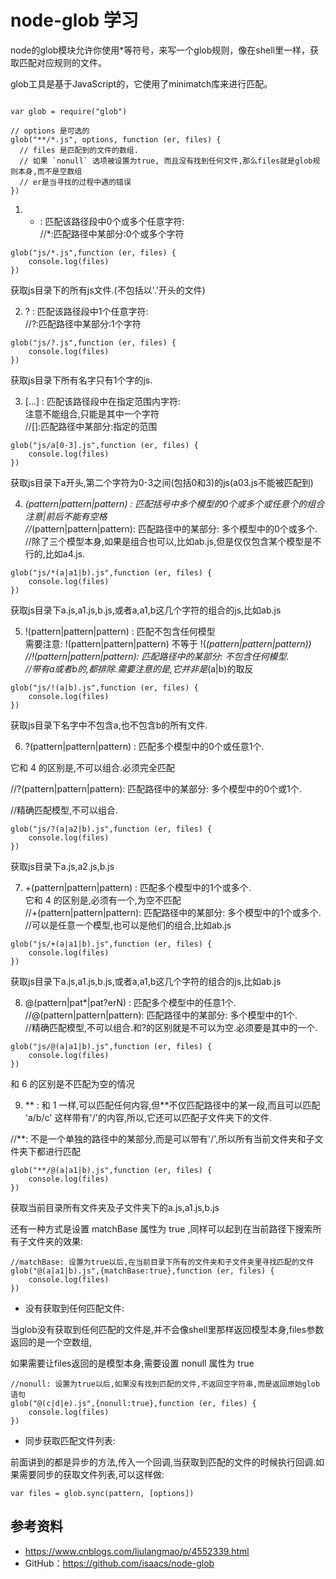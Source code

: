 # node-glob 学习

node的glob模块允许你使用*等符号，来写一个glob规则，像在shell里一样，获取匹配对应规则的文件。

glob工具是基于JavaScript的，它使用了minimatch库来进行匹配。

```

var glob = require("glob")
 
// options 是可选的
glob("**/*.js", options, function (er, files) {
  // files 是匹配到的文件的数组.
  // 如果 `nonull` 选项被设置为true, 而且没有找到任何文件,那么files就是glob规则本身,而不是空数组
  // er是当寻找的过程中遇的错误
})
```

1. * : 匹配该路径段中0个或多个任意字符:  
//*:匹配路径中某部分:0个或多个字符  
```
glob("js/*.js",function (er, files) {
    console.log(files)
})
```
获取js目录下的所有js文件.(不包括以'.'开头的文件)


2. ? : 匹配该路径段中1个任意字符:  
//?:匹配路径中某部分:1个字符  
```
glob("js/?.js",function (er, files) {
    console.log(files)
})
```
获取js目录下所有名字只有1个字的js.


3. [...] : 匹配该路径段中在指定范围内字符:  
注意不能组合,只能是其中一个字符  
//[]:匹配路径中某部分:指定的范围  

```
glob("js/a[0-3].js",function (er, files) {
    console.log(files)
})
```
获取js目录下a开头,第二个字符为0-3之间(包括0和3)的js(a03.js不能被匹配到)


4. *(pattern|pattern|pattern) : 匹配括号中多个模型的0个或多个或任意个的组合  
注意|前后不能有空格  
//*(pattern|pattern|pattern): 匹配路径中的某部分: 多个模型中的0个或多个.  
//除了三个模型本身,如果是组合也可以,比如ab.js,但是仅仅包含某个模型是不行的,比如a4.js.

```
glob("js/*(a|a1|b).js",function (er, files) {
    console.log(files)
})
```
获取js目录下a.js,a1.js,b.js,或者a,a1,b这几个字符的组合的js,比如ab.js


5. !(pattern|pattern|pattern) : 匹配不包含任何模型  
需要注意: !(pattern|pattern|pattern)  不等于 !(*(pattern|pattern|pattern))   
//!(pattern|pattern|pattern): 匹配路径中的某部分: 不包含任何模型.  
//带有a或者b的,都排除.需要注意的是,它并非是*(a|b)的取反  
```
glob("js/!(a|b).js",function (er, files) {
    console.log(files)
})
```
获取js目录下名字中不包含a,也不包含b的所有文件.


6. ?(pattern|pattern|pattern) : 匹配多个模型中的0个或任意1个.  

它和 4 的区别是,不可以组合.必须完全匹配

//?(pattern|pattern|pattern): 匹配路径中的某部分: 多个模型中的0个或1个. 

//精确匹配模型,不可以组合.
```
glob("js/?(a|a2|b).js",function (er, files) {
    console.log(files)
})
```
获取js目录下a.js,a2.js,b.js


7. +(pattern|pattern|pattern) : 匹配多个模型中的1个或多个.  
它和 4 的区别是,必须有一个,为空不匹配  
//+(pattern|pattern|pattern): 匹配路径中的某部分: 多个模型中的1个或多个.  
//可以是任意一个模型,也可以是他们的组合,比如ab.js  
```
glob("js/+(a|a1|b).js",function (er, files) {
    console.log(files)
})
```
获取js目录下a.js,a1.js,b.js,或者a,a1,b这几个字符的组合的js,比如ab.js  


8. @(pattern|pat*|pat?erN) : 匹配多个模型中的任意1个.  
//@(pattern|pattern|pattern): 匹配路径中的某部分: 多个模型中的1个.  
//精确匹配模型,不可以组合.和?的区别就是不可以为空.必须要是其中的一个.  
```
glob("js/@(a|a1|b).js",function (er, files) {
    console.log(files)
})
```
和 6 的区别是不匹配为空的情况


9. ** : 和 1 一样,可以匹配任何内容,但**不仅匹配路径中的某一段,而且可以匹配 'a/b/c' 这样带有'/'的内容,所以,它还可以匹配子文件夹下的文件.  

//**: 不是一个单独的路径中的某部分,而是可以带有'/',所以所有当前文件夹和子文件夹下都进行匹配
```
glob("**/@(a|a1|b).js",function (er, files) {
    console.log(files)
})
```
获取当前目录所有文件夹及子文件夹下的a.js,a1.js,b.js

还有一种方式是设置 matchBase 属性为 true ,同样可以起到在当前路径下搜索所有子文件夹的效果:

```
//matchBase: 设置为true以后,在当前目录下所有的文件夹和子文件夹里寻找匹配的文件
glob("@(a|a1|b).js",{matchBase:true},function (er, files) {
    console.log(files)
})
```
 

- 没有获取到任何匹配文件:

当glob没有获取到任何匹配的文件是,并不会像shell里那样返回模型本身,files参数返回的是一个空数组,

如果需要让files返回的是模型本身,需要设置 nonull 属性为 true
```
//nonull: 设置为true以后,如果没有找到匹配的文件,不返回空字符串,而是返回原始glob语句
glob("@(c|d|e).js",{nonull:true},function (er, files) {
    console.log(files)
})
```
 

- 同步获取匹配文件列表:

前面讲到的都是异步的方法,传入一个回调,当获取到匹配的文件的时候执行回调.如果需要同步的获取文件列表,可以这样做:
```
var files = glob.sync(pattern, [options])
```

## 参考资料
- https://www.cnblogs.com/liulangmao/p/4552339.html
- GitHub：https://github.com/isaacs/node-glob
